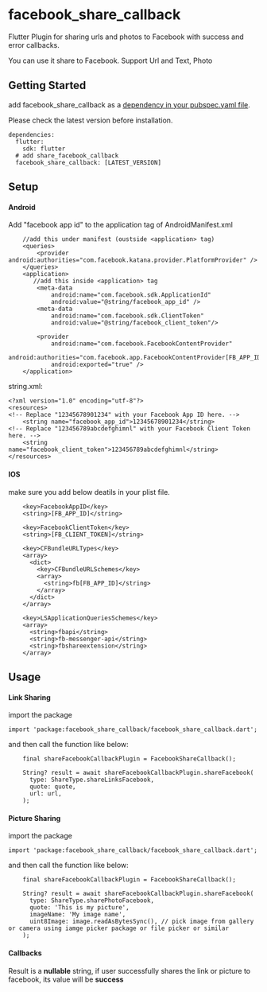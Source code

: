 # facebook_share_callback

Flutter Plugin for sharing urls and photos to Facebook with success and error callbacks.

You can use it share to Facebook. Support Url and Text, Photo

## Getting Started
add facebook_share_callback as a [dependency in your pubspec.yaml file](https://flutter.io/platform-plugins/).

Please check the latest version before installation.
```
dependencies:
  flutter:
    sdk: flutter
  # add share_facebook_callback
  facebook_share_callback: [LATEST_VERSION]
```

## Setup

#### Android

Add "facebook app id" to the application tag of AndroidManifest.xml
```
    //add this under manifest (oustside <application> tag)
    <queries>
        <provider android:authorities="com.facebook.katana.provider.PlatformProvider" /> 
    </queries>
    <application>
       //add this inside <application> tag
        <meta-data
            android:name="com.facebook.sdk.ApplicationId"
            android:value="@string/facebook_app_id" />
        <meta-data 
            android:name="com.facebook.sdk.ClientToken" 
            android:value="@string/facebook_client_token"/>    
            
        <provider
            android:name="com.facebook.FacebookContentProvider"
            android:authorities="com.facebook.app.FacebookContentProvider[FB_APP_ID]"
            android:exported="true" />
    </application>
```

string.xml:
```
<?xml version="1.0" encoding="utf-8"?>
<resources>
<!-- Replace "12345678901234" with your Facebook App ID here. -->
    <string name="facebook_app_id">12345678901234</string>
<!-- Replace "123456789abcdefghimnl" with your Facebook Client Token here. -->
    <string name="facebook_client_token">123456789abcdefghimnl</string>
</resources>
```
#### IOS

make sure you add below deatils in your plist file.

```
    <key>FacebookAppID</key>
    <string>[FB_APP_ID]</string>

    <key>FacebookClientToken</key>
    <string>[FB_CLIENT_TOKEN]</string>

    <key>CFBundleURLTypes</key>
    <array>
      <dict>
        <key>CFBundleURLSchemes</key>
        <array>
          <string>fb[FB_APP_ID]</string>
        </array>
      </dict>
    </array>

    <key>LSApplicationQueriesSchemes</key>
    <array>
      <string>fbapi</string>
      <string>fb-messenger-api</string>
      <string>fbshareextension</string>
    </array>

```

## Usage
#### Link Sharing
import the package
```
import 'package:facebook_share_callback/facebook_share_callback.dart';
```
and then call the function like below:
```
    final shareFacebookCallbackPlugin = FacebookShareCallback();

    String? result = await shareFacebookCallbackPlugin.shareFacebook(
      type: ShareType.shareLinksFacebook,
      quote: quote,
      url: url,
    );
```

#### Picture Sharing
import the package
```
import 'package:facebook_share_callback/facebook_share_callback.dart';
```
and then call the function like below:
```
    final shareFacebookCallbackPlugin = FacebookShareCallback();
    
    String? result = await shareFacebookCallbackPlugin.shareFacebook(
      type: ShareType.sharePhotoFacebook,
      quote: 'This is my picture',
      imageName: 'My image name',
      uint8Image: image.readAsBytesSync(), // pick image from gallery or camera using iamge picker package or file picker or similar
    );
```

#### Callbacks
Result is a **nullable** string, if user successfully shares the link or picture to facebook, its value will be **success**
